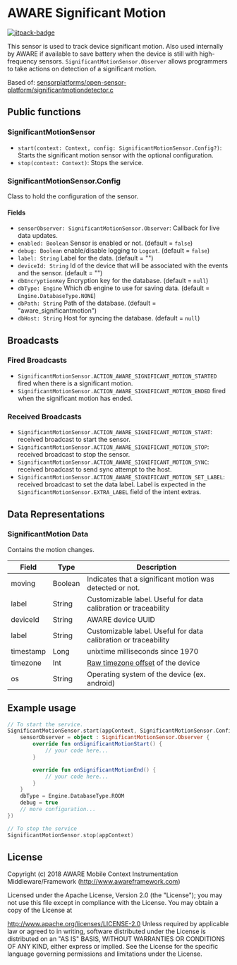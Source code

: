 # AWARE Significant Motion

[![jitpack-badge](https://jitpack.io/v/awareframework/com.aware.android.sensor.significantmotion.svg)](https://jitpack.io/#awareframework/com.aware.android.sensor.significantmotion)

This sensor is used to track device significant motion. Also used internally by AWARE if available to save battery when the device is still with high-frequency sensors. `SignificantMotionSensor.Observer` allows programmers to take actions on detection of a significant motion.

Based of: [sensorplatforms/open-sensor-platform/significantmotiondetector.c](https://github.com/sensorplatforms/open-sensor-platform/blob/master/embedded/common/alg/significantmotiondetector.c)

## Public functions

### SignificantMotionSensor

+ `start(context: Context, config: SignificantMotionSensor.Config?)`: Starts the significant motion sensor with the optional configuration.
+ `stop(context: Context)`: Stops the service.

### SignificantMotionSensor.Config

Class to hold the configuration of the sensor.

#### Fields

+ `sensorObserver: SignificantMotionSensor.Observer`: Callback for live data updates.
+ `enabled: Boolean` Sensor is enabled or not. (default = `false`)
+ `debug: Boolean` enable/disable logging to `Logcat`. (default = `false`)
+ `label: String` Label for the data. (default = "")
+ `deviceId: String` Id of the device that will be associated with the events and the sensor. (default = "")
+ `dbEncryptionKey` Encryption key for the database. (default = `null`)
+ `dbType: Engine` Which db engine to use for saving data. (default = `Engine.DatabaseType.NONE`)
+ `dbPath: String` Path of the database. (default = "aware_significantmotion")
+ `dbHost: String` Host for syncing the database. (default = `null`)

## Broadcasts

### Fired Broadcasts

+ `SignificantMotionSensor.ACTION_AWARE_SIGNIFICANT_MOTION_STARTED` fired when there is a significant motion.
+ `SignificantMotionSensor.ACTION_AWARE_SIGNIFICANT_MOTION_ENDED` fired when the significant motion has ended.

### Received Broadcasts

+ `SignificantMotionSensor.ACTION_AWARE_SIGNIFICANT_MOTION_START`: received broadcast to start the sensor.
+ `SignificantMotionSensor.ACTION_AWARE_SIGNIFICANT_MOTION_STOP`: received broadcast to stop the sensor.
+ `SignificantMotionSensor.ACTION_AWARE_SIGNIFICANT_MOTION_SYNC`: received broadcast to send sync attempt to the host.
+ `SignificantMotionSensor.ACTION_AWARE_SIGNIFICANT_MOTION_SET_LABEL`: received broadcast to set the data label. Label is expected in the `SignificantMotionSensor.EXTRA_LABEL` field of the intent extras.

## Data Representations

### SignificantMotion Data

Contains the motion changes.

| Field     | Type    | Description                                                     |
| --------- | ------- | --------------------------------------------------------------- |
| moving    | Boolean | Indicates that a significant motion was detected or not.        |
| label     | String  | Customizable label. Useful for data calibration or traceability |
| deviceId  | String  | AWARE device UUID                                               |
| label     | String  | Customizable label. Useful for data calibration or traceability |
| timestamp | Long    | unixtime milliseconds since 1970                                |
| timezone  | Int     | [Raw timezone offset][1] of the device                          |
| os        | String  | Operating system of the device (ex. android)                    |

## Example usage

```kotlin
// To start the service.
SignificantMotionSensor.start(appContext, SignificantMotionSensor.Config().apply {
    sensorObserver = object : SignificantMotionSensor.Observer {
        override fun onSignificantMotionStart() {
            // your code here...
        }

        override fun onSignificantMotionEnd() {
            // your code here...
        }
    }
    dbType = Engine.DatabaseType.ROOM
    debug = true
    // more configuration...
})

// To stop the service
SignificantMotionSensor.stop(appContext)
```

## License

Copyright (c) 2018 AWARE Mobile Context Instrumentation Middleware/Framework (http://www.awareframework.com)

Licensed under the Apache License, Version 2.0 (the "License"); you may not use this file except in compliance with the License. You may obtain a copy of the License at

http://www.apache.org/licenses/LICENSE-2.0
Unless required by applicable law or agreed to in writing, software distributed under the License is distributed on an "AS IS" BASIS, WITHOUT WARRANTIES OR CONDITIONS OF ANY KIND, either express or implied. See the License for the specific language governing permissions and limitations under the License.

[1]: https://developer.android.com/reference/java/util/TimeZone#getRawOffset()